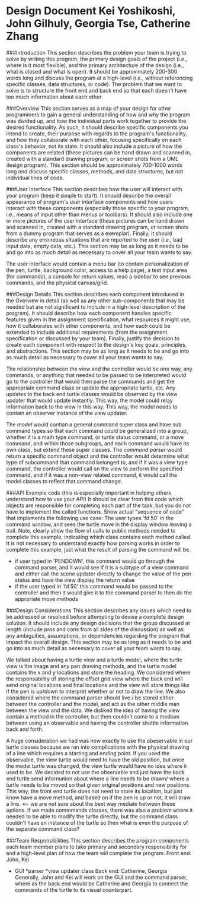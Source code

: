 Design Document 
Kei Yoshikoshi, John Gilhuly, Georgia Tse, Catherine Zhang
=======

###Introduction
This section describes the problem your team is trying to solve by writing this program, the primary design goals of the project (i.e., where is it most flexible), and the primary architecture of the design (i.e., what is closed and what is open). It should be approximately 200-300 words long and discuss the program at a high-level (i.e., without referencing specific classes, data structures, or code).
The problem that we want to solve is to structure the front end and back end so that each doesn't have too much information about each other

###Overview
This section serves as a map of your design for other programmers to gain a general understanding of how and why the program was divided up, and how the individual parts work together to provide the desired functionality. As such, it should describe specific components you intend to create, their purpose with regards to the program's functionality, and how they collaborate with each other, focusing specifically on each class's behavior, not its state. It should also include a picture of how the components are related (these pictures can be hand drawn and scanned in, created with a standard drawing program, or screen shots from a UML design program). This section should be approximately 700-1000 words long and discuss specific classes, methods, and data structures, but not individual lines of code.

###User Interface
This section describes how the user will interact with your program (keep it simple to start). It should describe the overall appearance of program's user interface components and how users interact with these components (especially those specific to your program, i.e., means of input other than menus or toolbars). It should also include one or more pictures of the user interface (these pictures can be hand drawn and scanned in, created with a standard drawing program, or screen shots from a dummy program that serves as a exemplar). Finally, it should describe any erroneous situations that are reported to the user (i.e., bad input data, empty data, etc.). This section may be as long as it needs to be and go into as much detail as necessary to cover all your team wants to say.

The user interface would contain a menu bar (to contain personalization of the pen, turtle, background color, access to a help page), a text input area (for commands), a console for return values, read a sidebar to see previous commands, and the physical canvas/grid.

###Design Details 
This section describes each component introduced in the Overview in detail (as well as any other sub-components that may be needed but are not significant to include in a high-level description of the program). It should describe how each component handles specific features given in the assignment specification, what resources it might use, how it collaborates with other components, and how each could be extended to include additional requirements (from the assignment specification or discussed by your team). Finally, justify the decision to create each component with respect to the design's key goals, principles, and abstractions. This section may be as long as it needs to be and go into as much detail as necessary to cover all your team wants to say.

The relationship between the view and the controller would be one way, any commands, or anything that needed to be passed to be interpreted would go to the controller that would then parse the commands and get the appropriate command class or update the appropriate turtle, etc. Any updates to the back end turtle classes would be observed by the view updater that would update instantly. This way, the model could relay information back to the view in this way. This way, the model needs to contain an observer instance of the view updater.

The *model* would contian a general command super class and have sub command types so that each command could be generalized into a group, whether it is a math type command, or turtle status command, or a move command, and within those subgroups, and each command would have its own class, but extend these super classes. 
The *command parser* would return a specific command object and the controller would determine what type of subcommand that command belonged to, and if it was a view type command, the controller would call on the view to perform the specified command, and if it was a non-view related command, it would call the model classes to reflect that command change. 

###API Example code (this is especially important in helping others understand how to use your API)
It should be clear from this code which objects are responsible for completing each part of the task, but you do not have to implement the called functions.
Show actual "sequence of code" that implements the following use case: 
The user types 'fd 50' in the command window, and sees the turtle move in the display window leaving a trail.
Note, clearly show the flow of calls to public methods needed to complete this example, indicating which class contains each method called. It is not necessary to understand exactly how parsing works in order to complete this example, just what the result of parsing the command will be.

- if user typed in 'PENDOWN', this command would go through the command parser, and it would see if it is a subtype of a view command and either call the scene updater directly to change the value of the pen status and have the view display the return value
- if the user typed in 'fd 50' this command would be passed to the controller and then it would give it to the command parser to then do the apprpriate move methods

###Design Considerations 
This section describes any issues which need to be addressed or resolved before attempting to devise a complete design solution. It should include any design decisions that the group discussed at length (include pros and cons from all sides of the discussion) as well as any ambiguities, assumptions, or dependencies regarding the program that impact the overall design. This section may be as long as it needs to be and go into as much detail as necessary to cover all your team wants to say.

We talked about having a turtle view and a turtle model, where the turtle view is the image and any pen drawing methods, and the turtle model contains the x and y locations and store the heading. 
We considered where the responsability of storing the offset grid view where the back end will send original locations and final locations and the view will store things like if the pen is up/down to interpret whether or not to draw the line. We also considered where the command parser should live / be stored either between the controller and the model, and act as the other middle man between the view and the data.
We disliked the idea of having the view contain a method in the controller, but then couldn't come to a medium between using an observable and having the controller shuttle information back and forth. 

A huge consideration we had was how exactly to use the obeservable in our turtle classes because we ran into complications with the physical drawing of a line which requires a starting and ending point. If you used the observable, the view turtle would need to have the old position, but once the model turtle was changed, the view turtle would have no idea where it used to be. 
We decided to not use the observable and just have the back end turtle send information about where a line needs to be drawn/ where a turtle needs to be moved so that given original positions and new positions. This way, the front end turtle does not need to store its location, but just know have a move method, and based on if the pen is up or not, it will draw a line. <-- we are not sure about the best way mediate between these options.
If we made commmands classes, there was also a problem where it needed to be able to modify the turtle directly, but the command class couldn't have an instance of the turtle so then what is even the purpose of the separate command class? 

###Team Responsibilities
This section describes the program components each team member plans to take primary and secondary responsibility for and a high-level plan of how the team will complete the program.
Front end: John, Kei
* GUI
*parser
*view updater class
Back end: Catherine, Georgia
Generally, John and Kei will work on the GUI and the command parser, where as the back end would be Catherine and Georgia to connect the commands of the turtle to its visual counterpart.